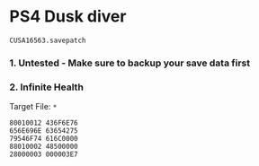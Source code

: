 # PS4 Dusk diver

`CUSA16563.savepatch`

### 1. Untested - Make sure to backup your save data first
### 2. Infinite Health

Target File: `*`

```
80010012 436F6E76
656E696E 63654275
79546F74 616C0000
88010002 48500000
28000003 000003E7
```

